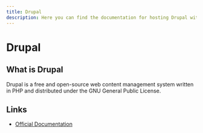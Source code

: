 ```yaml
---
title: Drupal
description: Here you can find the documentation for hosting Drupal with Coolify.
---
```


# Drupal

<ZoomableImage src="/docs/images/services/drupal.svg" />

## What is Drupal

Drupal is a free and open-source web content management system written in PHP and distributed under the GNU General Public License.

## Links

- [Official Documentation](https://www.drupal.org/about?utm_source=coolify.io)

